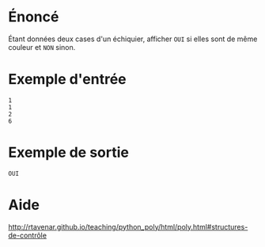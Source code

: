 # **Énoncé**

Étant données deux cases d'un échiquier, afficher `OUI` si elles sont de même couleur et `NON` sinon.

 

# **Exemple d'entrée**

```
1
1
2
6
```

# **Exemple de sortie**

```
OUI
```

# Aide

http://rtavenar.github.io/teaching/python_poly/html/poly.html#structures-de-contrôle